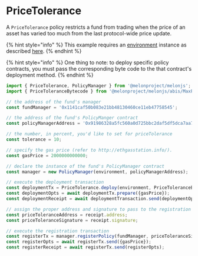 # PriceTolerance

A `PriceTolerance` policy restricts a fund from trading when the price of an asset has varied too much from the last protocol-wide price update. 

{% hint style="info" %}
This example requires an [environment](../../building-blocks/environment/) instance as described [here](../../building-blocks/environment/).
{% endhint %}

{% hint style="info" %}
One thing to note: to deploy specific policy contracts, you must pass the corresponding byte code to the that contract's deployment method. 
{% endhint %}

```javascript
import { PriceTolerance, PolicyManager } from '@melonproject/melonjs';
import { PriceToleranceBytecode } from '@melonproject/melonjs/abis/MaxPositions.bin';

// the address of the fund's manager 
const fundManager = '0x1141caf50b083e21bb48130460ce11eb47758545'; 

// the address of the fund's PolicyManger contract
const policyManagerAddress = '0x91986328a5fc560a0d725bbc2daf5df5dca7aa7e'; 

// the number, in percent, you'd like to set for priceTolerance
const tolerance = 10; 

// specify the gas price (refer to http://ethgasstation.info/).
const gasPrice = 2000000000000; 

// declare the instance of the fund's PolicyManager contract
const manager = new PolicyManager(environment, policyManagerAddress);

// execute the deployment transaction
const deploymentTx = PriceTolerance.deploy(environment, PriceToleranceByteCode, fundManager, tolerance);
const deploymentOpts = await deploymentTx.prepare({gasPrice});
const deploymentReceipt = await deploymentTransaction.send(deploymentOpts);

// assign the proper address and signature to pass to the registration transaction
const priceToleranceAddress = receipt.address;
const priceToleranceSignature = receipt.signature;    

// execute the registration transaction
const registerTx = manager.registerPolicy(fundManager, priceToleranceSignature, priceToleranceAddress)
const registerOpts = await registerTx.send({gasPrice});
const registerReceipt = await registerTx.send(registerOpts);
```



